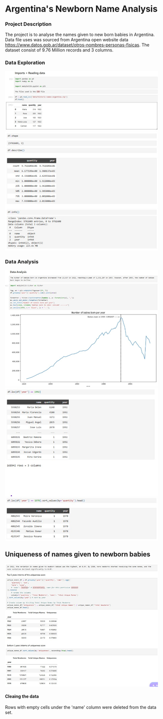 # Argentina's Newborn Name Analysis

### Project Description
The project is to analyse the names given to new born babies in Argentina. Data file uses was sourced from Argentina open website data https://www.datos.gob.ar/dataset/otros-nombres-personas-fisicas. The dataset consist of 9.76 Million records and 3 columns.
### Data Exploration
![Explore](https://github.com/Joemusa/newborns/blob/main/images/Imports%2BRead.jpg)
![Explore2](https://github.com/Joemusa/newborns/blob/main/images/Understanding%20the%20data.jpg)
### Data Analysis
![Newborn](https://github.com/Joemusa/newborns/blob/main/images/neborn_year.jpg)
![PopularName](https://github.com/Joemusa/newborns/blob/main/images/MostpopularName.jpg)
![LeastPopularName](https://github.com/Joemusa/newborns/blob/main/images/LeastpopularName.jpg)
## Uniqueness of names given to newborn babies
![Uniqueness](https://github.com/Joemusa/newborns/blob/main/images/Uniqueness.jpg)
#### Cleaing the data
Rows with empty cells under the 'name' column were deleted from the data set. 
